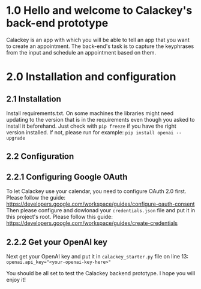 # 1.0 Hello and welcome to Calackey's back-end prototype #
Calackey is an app with which you will be able to tell an app that you want to create an appointment. The back-end's task is to capture the keyphrases from the input and schedule an appointment based on them.

# 2.0 Installation and configuration #
## 2.1 Installation ##
Install requirements.txt. On some machines the libraries might need updating to the version that is in the requirements even though you asked to install it beforehand. Just check with `pip freeze` if you have the right version installed. If not, please run for example: `pip install openai --upgrade`
## 2.2 Configuration ##
## 2.2.1 Configuring Google OAuth ##
To let Calackey use your calendar, you need to configure OAuth 2.0 first. Please follow the guide: https://developers.google.com/workspace/guides/configure-oauth-consent
Then please configure and dowlonad your `credentials.json` file and put it in this project's root. Please follow this guide: https://developers.google.com/workspace/guides/create-credentials
## 2.2.2 Get your OpenAI key ##
Next get your OpenAI key and put it in `calackey_starter.py` file on line 13: `openai.api_key="<your-openai-key-here>"`

You should be all set to test the Calackey backend prototype. I hope you will enjoy it!
